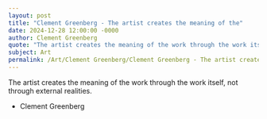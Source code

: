 ```yaml
---
layout: post
title: "Clement Greenberg - The artist creates the meaning of the"
date: 2024-12-28 12:00:00 -0000
author: Clement Greenberg
quote: "The artist creates the meaning of the work through the work itself, not through external realities."
subject: Art
permalink: /Art/Clement Greenberg/Clement Greenberg - The artist creates the meaning of the
---
```


The artist creates the meaning of the work through the work itself, not through external realities.

- Clement Greenberg
